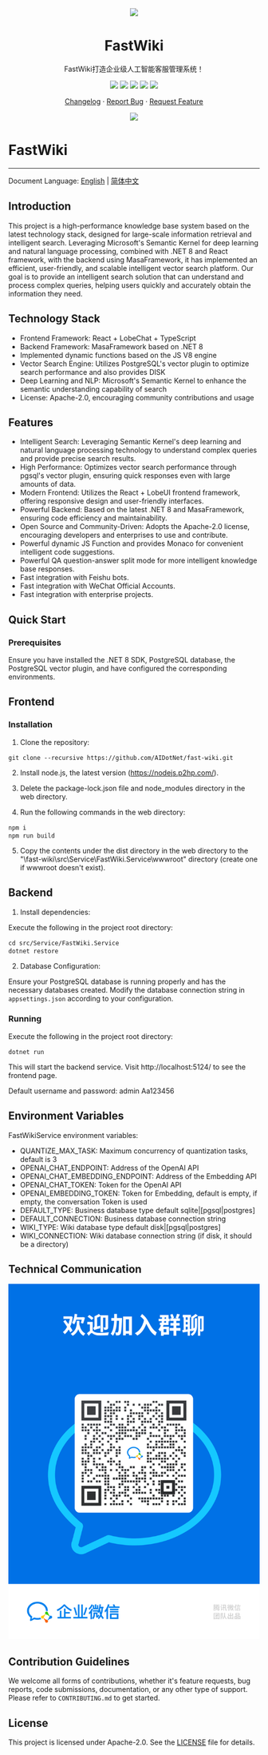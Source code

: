 <div align="center"><a name="readme-top"></a>

<img height="160" src="https://api.token-ai.cn/logo.png">

<h1>FastWiki</h1>

FastWiki打造企业级人工智能客服管理系统！

[![][github-contributors-shield]][github-contributors-link]
[![][github-forks-shield]][github-forks-link]
[![][github-stars-shield]][github-stars-link]
[![][github-issues-shield]][github-issues-link]
[![][github-license-shield]][github-license-link]

[Changelog](./CHANGELOG.md) · [Report Bug][github-issues-link] · [Request Feature][github-issues-link]

![](https://raw.githubusercontent.com/andreasbm/readme/master/assets/lines/rainbow.png)

</div>

[npm-release-shield]: https://img.shields.io/npm/v/@lobehub/chat?color=369eff&labelColor=ffcb47&logo=npm&logoColor=white&style=flat-square
[npm-release-link]: https://www.npmjs.com/package/@lobehub/chat
[github-releasedate-shield]: https://img.shields.io/github/release-date/AIDotNet/fast-wiki?color=8ae8ff&labelColor=ffcb47&style=flat-square
[github-releasedate-link]: https://github.com/AIDotNet/fast-wiki/releases
[github-action-test-shield]: https://img.shields.io/github/actions/workflow/status/AIDotNet/fast-wiki/test.yml?color=8ae8ff&label=test&labelColor=ffcb47&logo=githubactions&logoColor=white&style=flat-square
[github-action-test-link]: https://github.com/AIDotNet/fast-wiki/actions/workflows/test.yml
[github-action-release-shield]: https://img.shields.io/github/actions/workflow/status/AIDotNet/fast-wiki/release.yml?color=8ae8ff&label=release&labelColor=ffcb47&logo=githubactions&logoColor=white&style=flat-square
[github-action-release-link]: https://github.com/AIDotNet/fast-wiki/actions/workflows/release.yml
[github-contributors-shield]: https://img.shields.io/github/contributors/AIDotNet/fast-wiki?color=c4f042&labelColor=ffcb47&style=flat-square
[github-contributors-link]: https://github.com/AIDotNet/fast-wiki/graphs/contributors
[github-forks-shield]: https://img.shields.io/github/forks/AIDotNet/fast-wiki?color=8ae8ff&labelColor=ffcb47&style=flat-square
[github-forks-link]: https://github.com/AIDotNet/fast-wiki/network/members
[github-stars-shield]: https://img.shields.io/github/stars/AIDotNet/fast-wiki?color=ffcb47&labelColor=ffcb47&style=flat-square
[github-stars-link]: https://github.com/AIDotNet/fast-wiki/network/stargazers
[github-issues-shield]: https://img.shields.io/github/issues/AIDotNet/fast-wiki?color=ff80eb&labelColor=ffcb47&style=flat-square
[github-issues-link]: https://github.com/AIDotNet/fast-wiki/issues
[github-license-shield]: https://img.shields.io/github/license/AIDotNet/fast-wiki?color=white&labelColor=ffcb47&style=flat-square
[github-license-link]: https://github.com/AIDotNet/fast-wiki/blob/main/LICENSE

# FastWiki

-----
Document Language: [English](README.md) | [简体中文](README-zh-cn.md)

## Introduction

This project is a high-performance knowledge base system based on the latest technology stack, designed for large-scale information retrieval and intelligent search. Leveraging Microsoft's Semantic Kernel for deep learning and natural language processing, combined with .NET 8 and React framework, with the backend using MasaFramework, it has implemented an efficient, user-friendly, and scalable intelligent vector search platform. Our goal is to provide an intelligent search solution that can understand and process complex queries, helping users quickly and accurately obtain the information they need.

## Technology Stack

- Frontend Framework: React + LobeChat + TypeScript
- Backend Framework: MasaFramework based on .NET 8
- Implemented dynamic functions based on the JS V8 engine
- Vector Search Engine: Utilizes PostgreSQL's vector plugin to optimize search performance and also provides DISK
- Deep Learning and NLP: Microsoft's Semantic Kernel to enhance the semantic understanding capability of search
- License: Apache-2.0, encouraging community contributions and usage

## Features

- Intelligent Search: Leveraging Semantic Kernel's deep learning and natural language processing technology to understand complex queries and provide precise search results.
- High Performance: Optimizes vector search performance through pgsql's vector plugin, ensuring quick responses even with large amounts of data.
- Modern Frontend: Utilizes the React + LobeUI frontend framework, offering responsive design and user-friendly interfaces.
- Powerful Backend: Based on the latest .NET 8 and MasaFramework, ensuring code efficiency and maintainability.
- Open Source and Community-Driven: Adopts the Apache-2.0 license, encouraging developers and enterprises to use and contribute.
- Powerful dynamic JS Function and provides Monaco for convenient intelligent code suggestions.
- Powerful QA question-answer split mode for more intelligent knowledge base responses.
- Fast integration with Feishu bots.
- Fast integration with WeChat Official Accounts.
- Fast integration with enterprise projects.

## Quick Start

### Prerequisites

Ensure you have installed the .NET 8 SDK, PostgreSQL database, the PostgreSQL vector plugin, and have configured the corresponding environments.

## Frontend

### Installation

1. Clone the repository:

```
git clone --recursive https://github.com/AIDotNet/fast-wiki.git
```

2. Install node.js, the latest version (https://nodejs.p2hp.com/).

3. Delete the package-lock.json file and node_modules directory in the web directory.

4. Run the following commands in the web directory:
```
npm i
npm run build
```
5. Copy the contents under the dist directory in the web directory to the "\fast-wiki\src\Service\FastWiki.Service\wwwroot" directory (create one if wwwroot doesn't exist).

## Backend

1. Install dependencies:

Execute the following in the project root directory:

```
cd src/Service/FastWiki.Service
dotnet restore
```

2. Database Configuration:

Ensure your PostgreSQL database is running properly and has the necessary databases created. Modify the database connection string in `appsettings.json` according to your configuration.

### Running

Execute the following in the project root directory:

```
dotnet run
```

This will start the backend service. Visit http://localhost:5124/ to see the frontend page.

Default username and password: admin Aa123456

## Environment Variables

FastWikiService environment variables:
- QUANTIZE_MAX_TASK: Maximum concurrency of quantization tasks, default is 3
- OPENAI_CHAT_ENDPOINT: Address of the OpenAI API
- OPENAI_CHAT_EMBEDDING_ENDPOINT: Address of the Embedding API
- OPENAI_CHAT_TOKEN: Token for the OpenAI API
- OPENAI_EMBEDDING_TOKEN: Token for Embedding, default is empty, if empty, the conversation Token is used
- DEFAULT_TYPE: Business database type default sqlite|[pgsql|postgres]
- DEFAULT_CONNECTION: Business database connection string
- WIKI_TYPE: Wiki database type default disk|[pgsql|postgres]
- WIKI_CONNECTION: Wiki database connection string (if disk, it should be a directory)

## Technical Communication
![Group Chat QR Code](img/wechat.png)

## Contribution Guidelines

We welcome all forms of contributions, whether it's feature requests, bug reports, code submissions, documentation, or any other type of support. Please refer to `CONTRIBUTING.md` to get started.

## License

This project is licensed under Apache-2.0. See the [LICENSE](LICENSE) file for details.
